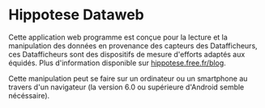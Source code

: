 # Hippotese Dataweb

Cette application web programme est conçue pour la lecture et la manipulation des données en provenance des capteurs des Datafficheurs, ces Datafficheurs sont des dispositifs de mesure d'efforts adaptés aux équidés. Plus d'information disponible sur [hippotese.free.fr/blog](http://hippotese.free.fr/blog/index.php/?q=datafficheur).

Cette manipulation peut se faire sur un ordinateur ou un smartphone au travers d'un navigateur (la version 6.0 ou supérieure d'Android semble nécéssaire).
